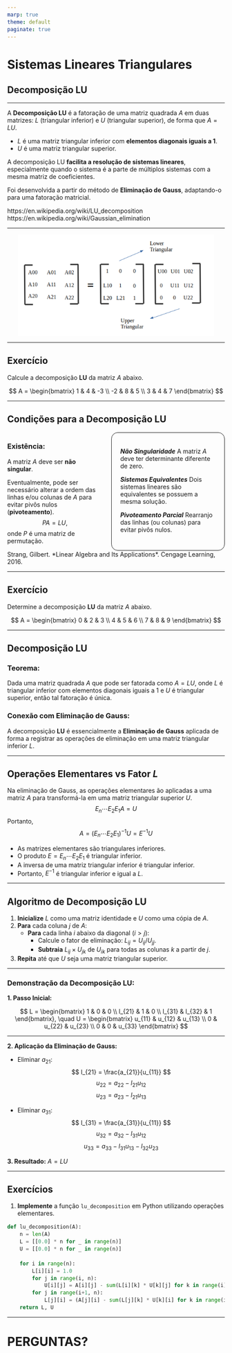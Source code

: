 ```yaml
---
marp: true
theme: default
paginate: true
---
```


# Sistemas Lineares Triangulares
## Decomposição LU

---

A **Decomposição LU** é a fatoração de uma matriz quadrada $A$ em duas matrizes: $L$ (triangular inferior) e $U$ (triangular superior), de forma que $A = LU$.

- $L$ é uma matriz triangular inferior com **elementos diagonais iguais a 1**.
- $U$ é uma matriz triangular superior.

A decomposição LU **facilita a resolução de sistemas lineares**, especialmente quando o sistema é a parte de múltiplos sistemas com a mesma matriz de coeficientes.

Foi desenvolvida a partir do método de **Eliminação de Gauss**, adaptando-o para uma fatoração matricial.

<footer>
https://en.wikipedia.org/wiki/LU_decomposition <br>
https://en.wikipedia.org/wiki/Gaussian_elimination
</footer>

---

<img src="images/lu_decomposition.png" alt="LU Decomposition" style="display: block; margin-left: auto; margin-right: auto; width: 90%;">

---

## Exercício
Calcule a decomposição **LU** da matriz $A$ abaixo.

$$
A = \begin{bmatrix}
1  & 4 & -3 \\
-2 & 8 & 5 \\
3  & 4 & 7
\end{bmatrix}
$$

---

## Condições para a Decomposição LU
<div style="display: flex; justify-content: space-between; gap: 20px;"> 
<div style="width: 50%; border: 0px solid; border-radius:15px;">

### Existência:
A matriz $A$ deve ser **não singular**.

Eventualmente, pode ser necessário alterar a ordem das linhas e/ou colunas de $A$ para evitar pivôs nulos (**pivoteamento**).
$$P A = L U,$$
onde $P$ é uma matriz de permutação.


</div>
<div style="width: 50%; border: 1px solid; border-radius:15px; padding: 20px;">

***Não Singularidade***
A matriz $A$ deve ter determinante diferente de zero.

***Sistemas Equivalentes***
Dois sistemas lineares são equivalentes se possuem a mesma solução.


***Pivoteamento Parcial***
Rearranjo das linhas (ou colunas) para evitar pivôs nulos.


</div>
</div>

<footer>
Strang, Gilbert. *Linear Algebra and Its Applications*. Cengage Learning, 2016.
</footer>

---

## Exercício
Determine a decomposição **LU** da matriz $A$ abaixo.

$$
A = \begin{bmatrix}
0 & 2 & 3 \\
4 & 5 & 6 \\
7 & 8 & 9
\end{bmatrix}
$$

---

## Decomposição LU

### Teorema:
Dada uma matriz quadrada $A$ que pode ser fatorada como $A=LU$, onde $L$ é triangular inferior com elementos diagonais iguais a 1 e $U$ é triangular superior, então tal fatoração é única.

### Conexão com Eliminação de Gauss:
A decomposição **LU** é essencialmente a **Eliminação de Gauss** aplicada de forma a registrar as operações de eliminação em uma matriz triangular inferior $L$.

---

## Operações Elementares vs Fator $L$

Na eliminação de Gauss, as operações elementares ão aplicadas a uma matriz $A$ para transformá-la em uma matriz triangular superior $U$.
$$E_n \cdots E_2 E_1 A = U$$
Portanto, 
$$ A = (E_n \cdots E_2 E_1)^{-1} U = E^{-1} U$$

- As matrizes elementares são triangulares inferiores.
- O produto $E = E_n \cdots E_2 E_1$ é triangular inferior.
- A inversa de uma matriz triangular inferior é triangular inferior.
- Portanto, $E^{-1}$ é triangular inferior e igual a $L$.

---
## Algoritmo de Decomposição LU

1. **Inicialize** $L$ como uma matriz identidade e $U$ como uma cópia de $A$.
2. **Para** cada coluna $j$ de $A$:
   - **Para** cada linha $i$ abaixo da diagonal ($i > j$):
     - Calcule o fator de eliminação: $L_{ij} = U_{ij} / U_{jj}$.
     - **Subtraia** $L_{ij} \times U_{jk}$ de $U_{ik}$ para todas as colunas $k$ a partir de $j$.
3. **Repita** até que $U$ seja uma matriz triangular superior.

---

### Demonstração da Decomposição LU:

**1. Passo Inicial:**

$$
L = \begin{bmatrix}
1 & 0 & 0 \\
l_{21} & 1 & 0 \\
l_{31} & l_{32} & 1
\end{bmatrix}, \quad
U = \begin{bmatrix}
u_{11} & u_{12} & u_{13} \\
0 & u_{22} & u_{23} \\
0 & 0 & u_{33}
\end{bmatrix}
$$

---

**2. Aplicação da Eliminação de Gauss:**

- Eliminar $a_{21}$:
  $$ l_{21} = \frac{a_{21}}{u_{11}} $$
  $$ u_{22} = a_{22} - l_{21} u_{12} $$
  $$ u_{23} = a_{23} - l_{21} u_{13} $$

- Eliminar $a_{31}$:
  $$ l_{31} = \frac{a_{31}}{u_{11}} $$
  $$ u_{32} = a_{32} - l_{31} u_{12} $$
  $$ u_{33} = a_{33} - l_{31} u_{13} - l_{32} u_{23} $$

**3. Resultado:** $A = LU$

---

## Exercícios

1. **Implemente** a função `lu_decomposition` em Python utilizando operações elementares.

```python
def lu_decomposition(A):
    n = len(A)
    L = [[0.0] * n for _ in range(n)]
    U = [[0.0] * n for _ in range(n)]
    
    for i in range(n):
        L[i][i] = 1.0
        for j in range(i, n):
            U[i][j] = A[i][j] - sum(L[i][k] * U[k][j] for k in range(i))
        for j in range(i+1, n):
            L[j][i] = (A[j][i] - sum(L[j][k] * U[k][i] for k in range(i))) / U[i][i]
    return L, U
```

---
<!-- backgroundColor: orange -->

# PERGUNTAS?